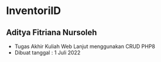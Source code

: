 # InventoriID
## Aditya Fitriana Nursoleh

- Tugas Akhir Kuliah Web Lanjut menggunakan CRUD PHP8
- Dibuat tanggal : 1 Juli 2022


